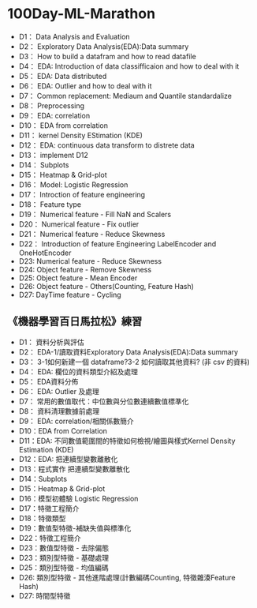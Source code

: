 # 100Day-ML-Marathon
* D1： Data Analysis and Evaluation
* D2： Exploratory Data Analysis(EDA):Data summary 
* D3： How to build a datafram and how to read datafile
* D4： EDA: Introduction of data classifficaion and how to deal with it
* D5： EDA: Data distributed
* D6： EDA: Outlier and how to deal with it
* D7： Common replacement: Mediaum and Quantile standardalize 
* D8： Preprocessing
* D9： EDA: correlation
* D10： EDA from correlation
* D11： kernel Density EStimation (KDE)
* D12： EDA: continuous data transform to distrete data 
* D13： implement D12
* D14： Subplots
* D15： Heatmap & Grid-plot
* D16： Model: Logistic Regression
* D17： Introction of feature engineering
* D18： Feature type
* D19： Numerical feature - Fill NaN and Scalers
* D20： Numerical feature - Fix outlier
* D21： Numerical feature - Reduce Skewness
* D22： Introduction of feature Engineering LabelEncoder and OneHotEncoder
* D23:  Numerical feature - Reduce Skewness
* D24:  Object feature - Remove Skewness
* D25:  Object feature - Mean Encoder
* D26:  Object feature - Others(Counting, Feature Hash)
* D27: DayTime feature - Cycling

## 《機器學習百日馬拉松》練習
* D1： 資料分析與評估 
* D2： EDA-1/讀取資料Exploratory Data Analysis(EDA):Data summary     
* D3： 3-1如何新建一個 dataframe?3-2 如何讀取其他資料? (非 csv 的資料)
* D4： EDA: 欄位的資料類型介紹及處理
* D5： EDA資料分佈
* D6： EDA: Outlier 及處理
* D7： 常用的數值取代：中位數與分位數連續數值標準化
* D8： 資料清理數據前處理
* D9： EDA: correlation/相關係數簡介
* D10：EDA from Correlation
* D11：EDA: 不同數值範圍間的特徵如何檢視/繪圖與樣式Kernel Density Estimation (KDE)
* D12：EDA: 把連續型變數離散化
* D13：程式實作 把連續型變數離散化 
* D14：Subplots
* D15：Heatmap & Grid-plot
* D16：模型初體驗 Logistic Regression
* D17：特徵工程簡介
* D18：特徵類型
* D19：數值型特徵-補缺失值與標準化
* D22：特徵工程簡介
* D23：數值型特徵 - 去除偏態
* D23：類別型特徵 - 基礎處理
* D25：類別型特徵 - 均值編碼
* D26: 類別型特徵 - 其他進階處理(計數編碼Counting, 特徵雜湊Feature Hash)
* D27: 時間型特徵